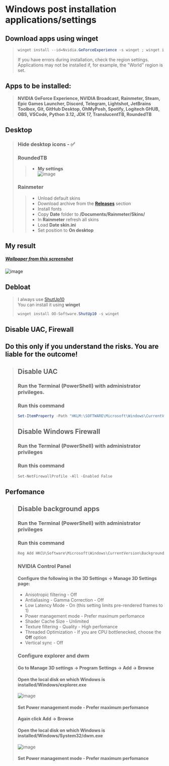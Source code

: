 # Windows post installation applications/settings

 ## Download apps using **winget**
> ```ps1
>winget install --id=Nvidia.GeForceExperience -s winget ; winget install --id=Nvidia.Broadcast -s winget ; winget install --id=Rainmeter.Rainmeter -s winget ; winget install --id=Valve.Steam -s winget ; winget install --id=EpicGames.EpicGamesLauncher -s winget ; winget install --id=Discord.Discord -s winget ; winget install --id=Telegram.TelegramDesktop -s winget ; winget install --id=Skillbrains.Lightshot -s winget ; winget install --id=JetBrains.Toolbox -s winget ; winget install --id=Git.Git -s winget ; winget install --id=GitHub.GitHubDesktop -s winget ; winget install --id=JanDeDobbeleer.OhMyPosh -s winget ; winget install --id=Spotify.Spotify -s winget ; winget install --id=Logitech.GHUB -s winget ; winget install --id=OBSProject.OBSStudio -s winget ; winget install --id=Microsoft.VisualStudioCode -s winget ; winget install --id=Python.Python.3.12 -s winget ; winget install --id=Oracle.JDK.17 -s winget ; winget install --id=9PF4KZ2VN4W9 -s msstore ; winget install --id=9MTFTXSJ9M7F -s msstore
> ```
> If you have errors during installation, check the region settings. Applications may not be installed if, for example, the "World" region is set.

 ## Apps to be installed:
> **NVIDIA GeForce Experience, NVIDIA Broadcast, Rainmeter, Steam, Epic Games Launcher, Discord, Telegram, Lightshot, JetBrains Toolbox, Git, GitHub Desktop,  OhMyPosh, Spotify, Logitech GHUB, OBS, VSCode, Python 3.12, JDK 17, TranslucentTB, RoundedTB**

 ## Desktop
> ### Hide desktop icons - ✅
> ### RoundedTB
>> * **My settings**  
>> ![image](https://github.com/magicman517/windows-post-installation/assets/64162075/d3ba8c25-05c0-488b-9eaf-81f5a602f775)
> ### Rainmeter
>> * Unload default skins
>> * Download archive from the [**Releases**](https://github.com/magicman517/windows-post-installation/releases) section
>> * Install fonts
>> * Copy **Date** folder to **/Documents/Rainmeter/Skins/**
>> * In **Rainmeter** refresh all skins
>> * Load **Date skin.ini**
>> * Set position to **On desktop**
 ## My result
 ##### [Wallpaper from this screenshot](https://steamcommunity.com/sharedfiles/filedetails/?id=2483685763)  
 ![image](https://github.com/magicman517/windows-post-installation/assets/64162075/b868684c-41e1-42e9-b877-e3a8cf1722f8)

 ## Debloat
> I always use [ShutUp10](https://www.oo-software.com/en/shutup10)  
> You can install it using **winget**
> ```ps1
> winget install OO-Software.ShutUp10 -s winget
> ```

 ## Disable UAC, Firewall
 ## Do this only if you understand the risks. You are liable for the outcome!
> ## Disable **UAC**
> ### Run the **Terminal (PowerShell)** with administrator privileges.
> ### Run this command  
> ```ps1
> Set-ItemProperty -Path "HKLM:\SOFTWARE\Microsoft\Windows\CurrentVersion\Policies\System" -Name "ConsentPromptBehaviorAdmin" -Value 0
> ```
>
> ## Disable **Windows Firewall**
> ### Run the **Terminal (PowerShell)** with administrator privileges
> ### Run this command
> ```ps1
> Set-NetFirewallProfile -All -Enabled False
> ```

 ## Perfomance
> ## Disable **background apps**
> ### Run the **Terminal (PowerShell)** with administrator privileges
> ### Run this command  
> ```ps1
> Reg Add HKCU\Software\Microsoft\Windows\CurrentVersion\BackgroundAccessApplications /v GlobalUserDisabled /t REG_DWORD /d 1 /f
> ```
>
> ### NVIDIA Control Panel
> #### Configure the following in the **3D Settings -> Manage 3D Settings** page:
> * Anisotropic filtering - Off
> * Antialiasing - Gamma Correction - Off
> * Low Latency Mode - On (this setting limits pre-rendered frames to 1)
> * Power management mode - Prefer maximum perfomance
> * Shader Cache Size - Unlimited
> * Texture filtering - Quality - High perfomance
> * Threaded Optimization - If you are CPU bottlenecked, choose the **Off** option
> * Vertical sync - Off
> 
> ### Configure **explorer** and **dwm**
> #### Go to **Manage 3D settings -> Program Settings -> Add -> Browse**
> #### **Open the local disk on which Windows is installed/Windows/explorer.exe**  
> ![image](https://github.com/magicman517/windows-post-installation/assets/64162075/3aff284f-47b3-4f93-8ba9-53cc71daa190)
> #### Set **Power management mode** - Prefer maximum perfomance
>
> #### Again click **Add -> Browse**
> #### **Open the local disk on which Windows is installed/Windows/System32/dwm.exe**  
> ![image](https://github.com/magicman517/windows-post-installation/assets/64162075/182dbfd4-78c2-4e9d-9a47-a142baa38180)
> #### Set **Power management mode** - Prefer maximum perfomance
